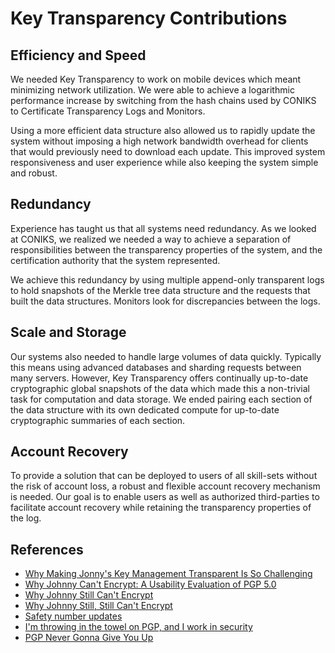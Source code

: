 # Key Transparency Contributions

## Efficiency and Speed

We needed Key Transparency to work on mobile devices which meant minimizing
network utilization. We were able to achieve a logarithmic performance increase
by switching from the hash chains used by CONIKS to Certificate Transparency
Logs and Monitors.

Using a more efficient data structure also allowed us to rapidly update the
system without imposing a high network bandwidth overhead for clients that
would previously need to download each update.  This improved system
responsiveness and user experience while also keeping the system simple and
robust.

## Redundancy

Experience has taught us that all systems need redundancy.  As we looked at
CONIKS, we realized we needed a way to achieve a separation of responsibilities
between the transparency properties of the system, and the certification
authority that the system represented.

We achieve this redundancy by using multiple append-only transparent logs to
hold snapshots of the Merkle tree data structure and the requests that built
the data structures. Monitors look for discrepancies between the logs.

## Scale and Storage

Our systems also needed to handle large volumes of data quickly. Typically this
means using advanced databases and sharding requests between many servers.
However, Key Transparency offers continually up-to-date cryptographic global
snapshots of the data which made this a non-trivial task for computation and
data storage. We ended pairing each section of the data structure with its own
dedicated compute for up-to-date cryptographic summaries of each section.

## Account Recovery

To provide a solution that can be deployed to users of all skill-sets without
the risk of account loss, a robust and flexible account recovery mechanism is
needed. Our goal is to enable users as well as authorized third-parties to
facilitate account recovery while retaining the transparency properties of the
log.

## References
*   [Why Making Jonny's Key Management Transparent Is So Challenging ](https://freedom-to-tinker.com/2016/03/31/why-making-johnnys-key-management-transparent-is-so-challenging/)
*   [Why Johnny Can't Encrypt: A Usability Evaluation of PGP 5.0](http://www.gaudior.net/alma/johnny.pdf)
*   [Why Johnny Still Can't Encrypt](https://pdfs.semanticscholar.org/c456/13ad59d4ad27a85322807a9a3e8532d978c5.pdf)
*   [Why Johnny Still, Still Can't Encrypt](https://arxiv.org/pdf/1510.08555v2.pdf)
*   [Safety number updates](https://whispersystems.org/blog/safety-number-updates/)
*   [I'm throwing in the towel on PGP, and I work in security](http://arstechnica.com/security/2016/12/op-ed-im-giving-up-on-pgp/)
*   [PGP Never Gonna Give You Up](https://cpbotha.net/2016/12/11/pgp-never-gonna-give-you-up/)
